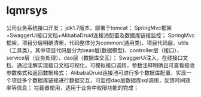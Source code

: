 # lqmrsys
公司业务系统接口开发；
jdk1.7版本，部署于tomcat；
SpringMvc框架+SwaggerUi接口文档+AlibabaDruid连接池配置及数据库链接监控；
SpringMvc框架，项目分层明确清晰，代码整体分为common(通用类)、项目代码层、utils（工具类），其中项目代码层分为bean层(数据模型)、controller层（接口）、service层（业务处理）、dao层（数据库交互）；
SwaggerUi注入，在线接口文档，通过注解实现接口文档可视化，可模拟接口调用，参数注释明确且可查看接收参数格式和返回数据格式；
AlibabaDruid连接池可进行多个数据库配置，实现一个项目多个数据库链接进行数据交互，可监控dao层数据库sql调用，反馈时间效率等信息；
拦截器使用，适用于业务中权限功能的完成；

